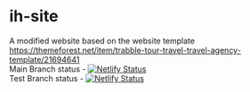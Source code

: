 # ih-site
A modified website based on the website template https://themeforest.net/item/trabble-tour-travel-travel-agency-template/21694641<br />
Main Branch status - [![Netlify Status](https://api.netlify.com/api/v1/badges/004bd610-9593-4b9e-bd0c-68443134a563/deploy-status)](https://app.netlify.com/sites/sun123/deploys?branch=main)<br />
Test Branch status - [![Netlify Status](https://api.netlify.com/api/v1/badges/004bd610-9593-4b9e-bd0c-68443134a563/deploy-status)](https://app.netlify.com/sites/sun123/deploys?branch=test)<br />

